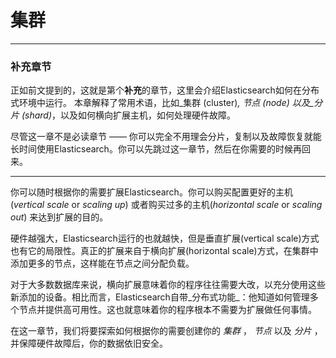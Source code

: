 # 集群


****
### 补充章节

正如前文提到的，这就是第个**补充**的章节，这里会介绍Elasticsearch如何在分布式环境中运行。
本章解释了常用术语，比如_集群 (cluster)_, _节点 (node)_ 以及_分片 (shard)_，以及如何横向扩展主机，如何处理硬件故障。

尽管这一章不是必读章节 —— 你可以完全不用理会分片，复制以及故障恢复就能长时间使用Elasticsearch。你可以先跳过这一章节，然后在你需要的时候再回来。
****

你可以随时根据你的需要扩展Elasticsearch。你可以购买配置更好的主机(_vertical scale_ or _scaling up_) 或者购买过多的主机(_horizontal scale_ or _scaling out_) 来达到扩展的目的。

硬件越强大，Elasticsearch运行的也就越快，但是垂直扩展(vertical scale)方式也有它的局限性。真正的扩展来自于横向扩展(horizontal scale)方式，在集群中添加更多的节点，这样能在节点之间分配负载。

对于大多数数据库来说，横向扩展意味着你的程序往往需要大改，以充分使用这些新添加的设备。相比而言，Elasticsearch自带_分布式功能_：他知道如何管理多个节点并提供高可用性。这也就意味着你的程序根本不需要为扩展做任何事情。

在这一章节，我们将要探索如何根据你的需要创建你的 _集群_ ， _节点_ 以及 _分片_ ，并保障硬件故障后，你的数据依旧安全。
